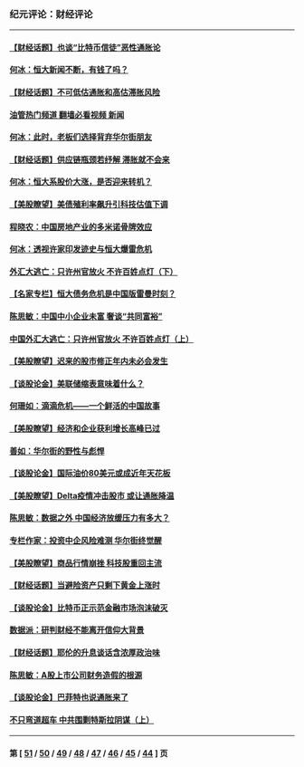 ### 纪元评论：财经评论
---
#### [【财经话题】也谈“比特币信徒”恶性通胀论](../../pages/nsc1026/n13331972.md?10280330) 
#### [何冰：恒大新闻不断，有钱了吗？](../../pages/nsc1026/n13325002.md?10280330) 
#### [【财经话题】不可低估通胀和高估滞胀风险](../../pages/nsc1026/n13300505.md?10280330) 
#### [油管热门频道 翻墙必看视频 新闻](ok?10280330)
#### [何冰：此时，老板们选择背弃华尔街朋友](../../pages/nsc1026/n13295291.md?10280330) 
#### [【财经话题】供应链瓶颈若纾解 滞胀就不会来](../../pages/nsc1026/n13286759.md?10280330) 
#### [何冰：恒大系股价大涨，是否迎来转机？](../../pages/nsc1026/n13276822.md?10280330) 
#### [【美股瞭望】美债殖利率飙升引科技估值下调](../../pages/nsc1026/n13267775.md?10280330) 
#### [程晓农：中国房地产业的多米诺骨牌效应](../../pages/nsc1026/n13259673.md?10280330) 
#### [何冰：透视许家印发迹史与恒大爆雷危机](../../pages/nsc1026/n13253937.md?10280330) 
#### [外汇大逃亡：只许州官放火 不许百姓点灯（下）](../../pages/nsc1026/n13245748.md?10280330) 
#### [【名家专栏】恒大债务危机是中国版雷曼时刻？](../../pages/nsc1026/n13242613.md?10280330) 
#### [陈思敏：中国中小企业未富 奢谈“共同富裕”](../../pages/nsc1026/n13241213.md?10280330) 
#### [中国外汇大逃亡：只许州官放火 不许百姓点灯（上）](../../pages/nsc1026/n13228773.md?10280330) 
#### [【美股瞭望】迟来的股市修正年内未必会发生](../../pages/nsc1026/n13223100.md?10280330) 
#### [【谈股论金】美联储缩表意味着什么？](../../pages/nsc1026/n13174610.md?10280330) 
#### [何珊如：滴滴危机——一个鲜活的中国故事](../../pages/nsc1026/n13151962.md?10280330) 
#### [【美股瞭望】经济和企业获利增长高峰已过](../../pages/nsc1026/n13134466.md?10280330) 
#### [善如：华尔街的野性与彪悍](../../pages/nsc1026/n13112664.md?10280330) 
#### [【谈股论金】国际油价80美元或成近年天花板](../../pages/nsc1026/n13108524.md?10280330) 
#### [【美股瞭望】Delta疫情冲击股市 或让通胀降温](../../pages/nsc1026/n13100297.md?10280330) 
#### [陈思敏：数据之外 中国经济放缓压力有多大？](../../pages/nsc1026/n13085576.md?10280330) 
#### [专栏作家：投资中企风险难测 华尔街终觉醒](../../pages/nsc1026/n13079366.md?10280330) 
#### [【美股瞭望】商品行情崩挫 科技股重回主流](../../pages/nsc1026/n13029798.md?10280330) 
#### [【财经话题】当避险资产只剩下黄金上涨时](../../pages/nsc1026/n12975626.md?10280330) 
#### [【谈股论金】比特币正示范金融市场泡沫破灭](../../pages/nsc1026/n12961769.md?10280330) 
#### [数据派：研判财经不能离开信仰大背景](../../pages/nsc1026/n12932684.md?10280330) 
#### [【财经话题】耶伦的升息谈话含浓厚政治味](../../pages/nsc1026/n12927299.md?10280330) 
#### [陈思敏：A股上市公司财务造假的根源](../../pages/nsc1026/n11229323.md?10280330) 
#### [【谈股论金】巴菲特也说通胀来了](../../pages/nsc1026/n12922463.md?10280330) 
#### [不只弯道超车 中共围剿特斯拉阴谋（上）](../../pages/nsc1026/n12919595.md?10280330) 

---
#### 第 [ [51](./51.md?10280330) / [50](./50.md?10280330) / [49](./49.md?10280330) / [48](./48.md?10280330) / [47](./47.md?10280330) / [46](./46.md?10280330) / [45](./45.md?10280330) / [44](./44.md?10280330) ] 页
